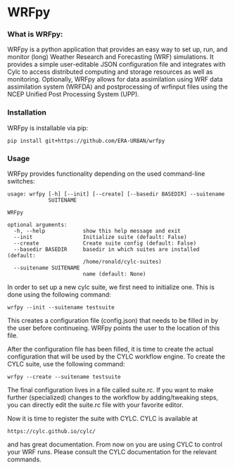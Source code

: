 # WRFpy
### What is WRFpy:
WRFpy is a python application that provides an easy way to set up, run,
and monitor (long) Weather Research and Forecasting (WRF) simulations. It 
provides a simple user-editable JSON configuration file and integrates
with Cylc to access distributed computing and storage resources as well as monitoring. 
Optionally, WRFpy allows for data assimilation using WRF data assimilation
system (WRFDA) and postprocessing of wrfinput files using the NCEP Unified 
Post Processing System (UPP).

### Installation
WRFpy is installable via pip:
```
pip install git+https://github.com/ERA-URBAN/wrfpy
```

### Usage
WRFpy provides functionality depending on the used command-line switches:
```
usage: wrfpy [-h] [--init] [--create] [--basedir BASEDIR] --suitename
             SUITENAME

WRFpy

optional arguments:
  -h, --help            show this help message and exit
  --init                Initialize suite (default: False)
  --create              Create suite config (default: False)
  --basedir BASEDIR     basedir in which suites are installed (default:
                        /home/ronald/cylc-suites)
  --suitename SUITENAME
                        name (default: None)
```
In order to set up a new cylc suite, we first need to initialize one. This is done using the following command:
```
wrfpy --init --suitename testsuite
```
This creates a configuration file (config.json) that needs to be filled in by the user before continueing. WRFpy points the user to the location of this file.

After the configuration file has been filled, it is time to create the actual configuration that will be used by the CYLC workflow engine. To create the CYLC suite, use the following command:
```
wrfpy --create --suitename testsuite
```
The final configuration lives in a file called suite.rc. If you want to make further (specialized) changes to the workflow by adding/tweaking steps, you can directly edit the suite.rc file with your favorite editor.

Now it is time to register the suite with CYLC. CYLC is available at
```
https://cylc.github.io/cylc/
```
and has great documentation. From now on you are using CYLC to control your WRF runs. Please consult the CYLC documentation for the relevant commands.
